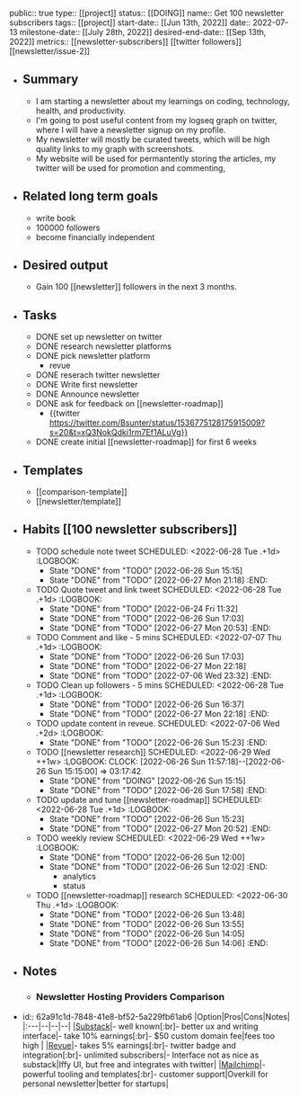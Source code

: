 public:: true
type:: [[project]]
status:: [[DOING]]
name:: Get 100 newsletter subscribers
tags:: [[project]]
start-date:: [[Jun 13th, 2022]] 
date:: 2022-07-13
milestone-date:: [[July 28th, 2022]]
desired-end-date:: [[Sep 13th, 2022]] 
metrics:: [[newsletter-subscribers]] [[twitter followers]] [[newsletter/issue-2]]

- ## Summary
	- I am starting a newsletter about my learnings on coding, technology, health, and productivity.
	- I'm going to post useful content from my logseq graph on twitter, where I will have a newsletter signup on my profile.
	- My newsletter will mostly be curated tweets, which will be high quality links to my graph with screenshots.
	- My website will be used for permantently storing the articles, my twitter will be used for promotion and commenting,
- ## Related long term goals
	- write book
	- 100000 followers
	- become financially independent
- ## Desired output
	- Gain 100 [[newsletter]] followers in the next 3 months.
- ## Tasks
	- DONE set up newsletter on twitter
	- DONE research newsletter platforms
	- DONE pick newsletter platform
		- revue
	- DONE reserach twitter newsletter
	- DONE Write first newsletter
	- DONE Announce newsletter
	- DONE ask for feedback on [[newsletter-roadmap]]
		- {{twitter https://twitter.com/Bsunter/status/1536775128175915009?s=20&t=xQ3NokQdki1rm7Ef1ALuVg}}
	- DONE create initial [[newsletter-roadmap]] for first 6 weeks
- ## Templates
	- [[comparison-template]]
	- [[newsletter/template]]
- ## Habits [[100 newsletter subscribers]]
	- TODO  schedule note tweet
	  SCHEDULED: <2022-06-28 Tue .+1d>
	  :LOGBOOK:
	  * State "DONE" from "TODO" [2022-06-26 Sun 15:15]
	  * State "DONE" from "TODO" [2022-06-27 Mon 21:18]
	  :END:
	- TODO Quote tweet and link tweet
	  SCHEDULED: <2022-06-28 Tue .+1d>
	  :LOGBOOK:
	  * State "DONE" from "TODO" [2022-06-24 Fri 11:32]
	  * State "DONE" from "TODO" [2022-06-26 Sun 17:03]
	  * State "DONE" from "TODO" [2022-06-27 Mon 20:53]
	  :END:
	- TODO Comment and like - 5 mins
	  SCHEDULED: <2022-07-07 Thu .+1d>
	  :LOGBOOK:
	  * State "DONE" from "TODO" [2022-06-26 Sun 17:03]
	  * State "DONE" from "TODO" [2022-06-27 Mon 22:18]
	  * State "DONE" from "TODO" [2022-07-06 Wed 23:32]
	  :END:
	- TODO Clean up followers - 5 mins
	  SCHEDULED: <2022-06-28 Tue .+1d>
	  :LOGBOOK:
	  * State "DONE" from "TODO" [2022-06-26 Sun 16:37]
	  * State "DONE" from "TODO" [2022-06-27 Mon 22:18]
	  :END:
	- TODO update content in reveue.
	  SCHEDULED: <2022-07-06 Wed .+2d>
	  :LOGBOOK:
	  * State "DONE" from "TODO" [2022-06-26 Sun 15:23]
	  :END:
	- TODO [[newsletter research]]
	  SCHEDULED: <2022-06-29 Wed ++1w>
	  :LOGBOOK:
	  CLOCK: [2022-06-26 Sun 11:57:18]--[2022-06-26 Sun 15:15:00] =>  03:17:42
	  * State "DONE" from "DOING" [2022-06-26 Sun 15:15]
	  * State "DONE" from "TODO" [2022-06-26 Sun 17:58]
	  :END:
	- TODO update and tune [[newsletter-roadmap]]
	  SCHEDULED: <2022-06-28 Tue .+1d>
	  :LOGBOOK:
	  * State "DONE" from "TODO" [2022-06-26 Sun 15:23]
	  * State "DONE" from "TODO" [2022-06-27 Mon 20:52]
	  :END:
	- TODO weekly review
	  SCHEDULED: <2022-06-29 Wed ++1w>
	  :LOGBOOK:
	  * State "DONE" from "TODO" [2022-06-26 Sun 12:00]
	  * State "DONE" from "TODO" [2022-06-26 Sun 12:02]
	  :END:
		- analytics
		- status
	- TODO  [[newsletter-roadmap]] research
	  SCHEDULED: <2022-06-30 Thu .+1d>
	  :LOGBOOK:
	  * State "DONE" from "TODO" [2022-06-26 Sun 13:48]
	  * State "DONE" from "TODO" [2022-06-26 Sun 13:55]
	  * State "DONE" from "TODO" [2022-06-26 Sun 14:05]
	  * State "DONE" from "TODO" [2022-06-26 Sun 14:06]
	  :END:
- ## Notes
	- ### Newsletter Hosting Providers Comparison
- id:: 62a91c1d-7848-41e8-bf52-5a229fb61ab6
  |Option|Pros|Cons|Notes|
  |:---|--|--|--|
  |[Substack](https://substack.com/)|- well known[:br]- better ux and writing interface|- take 10% earnings[:br]- $50 custom domain fee|fees too high |
  |[Revue](https://www.getrevue.co/)|- takes 5% earnings[:br]- twitter badge and integration[:br]- unlimited subscribers|- Interface not as nice as substack|Iffy UI, but free and integrates with twitter|
  |[Mailchimp](https://mailchimp.com)|- powerful tooling and templates[:br]- customer support|Overkill for personal newsletter|better for startups|